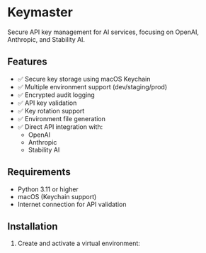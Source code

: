 # Keymaster

Secure API key management for AI services, focusing on OpenAI, Anthropic, and Stability AI.

## Features

- ✅ Secure key storage using macOS Keychain
- ✅ Multiple environment support (dev/staging/prod)
- ✅ Encrypted audit logging
- ✅ API key validation
- ✅ Key rotation support
- ✅ Environment file generation
- ✅ Direct API integration with:
  - OpenAI
  - Anthropic
  - Stability AI

## Requirements

- Python 3.11 or higher
- macOS (Keychain support)
- Internet connection for API validation

## Installation

1. Create and activate a virtual environment:
